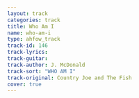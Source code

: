 ```yaml
---
layout: track
categories: track
title: Who Am I
name: who-am-i
type: ahfow_track
track-id: 146
track-lyrics: 
track-guitar: 
track-author: J. McDonald
track-sort: "WHO AM I"
track-original: Country Joe and The Fish
cover: true
---
```

